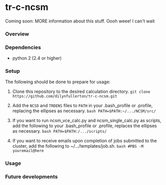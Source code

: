 # tr-c-ncsm
Coming soon: MORE information about this stuff. Oooh weee! I can't wait

### Overview

### Dependencies
* python 2 (2.4 or higher)

### Setup
The following should be done to prepare for usage:

1. Clone this repository to the desired calculation directory.
`git clone https://github.com/dilynfullerton/tr-c-ncsm.git`

2. Add the `NCSD` and `TRDENS` files to `PATH` in your .bash_profile
or .profile, replacing the ellipses as necessary.
```bash PATH=$PATH:~/.../NCSM/src/```

3. If you want to run ncsm\_vce\_calc.py and ncsm\_single\_calc.py as
scripts, add the following to your .bash_profile or .profile, replaces
the ellipses as necessary.
```bash PATH=$PATH:/.../scripts/```

4. If you want to receive emails upon completion of jobs submitted to
the cluster, add the following to ~/.../templates/job.sh.
```bash #PBS -M youremail@here```

### Usage

### Future developments
